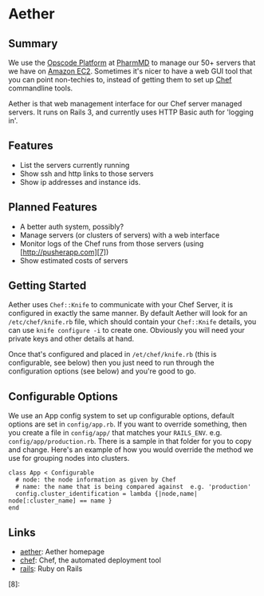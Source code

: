 # Aether

## Summary

We use the [Opscode Platform][2] at [PharmMD][5] to manage our 50+ servers that we have on [Amazon EC2][6].  Sometimes it's nicer to have a web GUI tool that you can point non-techies to, instead of getting them to set up [Chef][1] commandline tools.

Aether is that web management interface for our Chef server managed servers.  It runs on Rails 3, and currently uses HTTP Basic auth for 'logging in'.

## Features

* List the servers currently running
* Show ssh and http links to those servers
* Show ip addresses and instance ids.

## Planned Features

* A better auth system, possibly?
* Manage servers (or clusters of servers) with a web interface
* Monitor logs of the Chef runs from those servers (using [http://pusherapp.com][7])
* Show estimated costs of servers

## Getting Started

Aether uses `Chef::Knife` to communicate with your Chef Server, it is configured in exactly the same manner.  By default Aether will look for an `/etc/chef/knife.rb` file, which should contain your `Chef::Knife` details, you can use `knife configure -i` to create one.  Obviously you will need your private keys and other details at hand.

Once that's configured and placed in `/et/chef/knife.rb` (this is configurable, see below) then you just need to run through the configuration options (see below) and you're good to go.

## Configurable Options

We use an App config system to set up configurable options, default options are set in `config/app.rb`.  If you want to override something, then you create a file in `config/app/` that matches your `RAILS_ENV`.  e.g. `config/app/production.rb`.  There is a sample in that folder for you to copy and change.  Here's an example of how you would override the method we use for grouping nodes into clusters.

    class App < Configurable
      # node: the node information as given by Chef
      # name: the name that is being compared against  e.g. 'production'
      config.cluster_identification = lambda {|node,name| node[:cluster_name] == name }
    end

Links
-----

* [aether][4]: Aether homepage
* [chef][1]:   Chef, the automated deployment tool
* [rails][2]:  Ruby on Rails


[1]:  http://github.com/opscode/chef
[2]:  http://github.com/rails/rails
[3]:  http://manage.opscode.com/
[4]:  https://github.com/fearoffish/aether
[5]:  http://www.pharmmd.com/
[6]:  http://aws.amazon.com/ec2/
[7]:  http://pusherapp.com
[8]:  